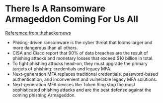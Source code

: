 # There Is A Ransomware Armageddon Coming For Us All

[Referemce from thehackernews](https://thehackernews.com/2024/01/there-is-ransomware-armageddon-coming.html?_m=3n%2e009a%2e3250%2ene0ao45e79%2e28ti)

- Phising-driven ransomware is the cyber threat that looms larger and more dangerous than all others.
- CISA and Cisco report that 90% of data breaches are the result of phishing attacks and monetary losses that exceed $10 billion in total.
- To fight phishing attacks head-on, they must upgrade the primary targets of phishing: credentials and legacy MFA.
- Next-generation MFA replaces traditional credentials, password-based authentication, and inconvenient and vulnerable legacy MFA solutions.
- Next-generation MFA devices like Token Ring stop the most sophisticated phishing attacks and are the best defense against the coming phishing Armageddon.